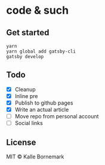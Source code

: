 # code & such

## Get started
```
yarn
yarn global add gatsby-cli
gatsby develop
```

## Todo
- [X] Cleanup
- [X] Inline pre
- [X] Publish to github pages
- [X] Write an actual article
- [ ] Move repo from personal account
- [ ] Social links

## License

MIT © Kalle Bornemark

